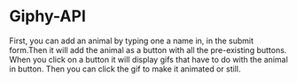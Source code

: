 # Giphy-API

First, you can add an animal by typing one a name in, in the submit form.Then it will add the animal as a button with all the pre-existing buttons. When you click on a button it will display gifs that have to do with the animal in button. Then you can click the gif to make it animated or still.  